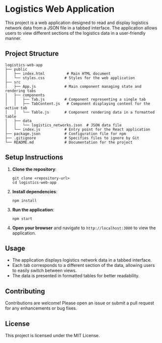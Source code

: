 # Logistics Web Application

This project is a web application designed to read and display logistics network data from a JSON file in a tabbed interface. The application allows users to view different sections of the logistics data in a user-friendly manner.

## Project Structure

```
logistics-web-app
├── public
│   ├── index.html          # Main HTML document
│   └── styles.css         # Styles for the web application
├── src
│   ├── App.js             # Main component managing state and rendering tabs
│   ├── components
│   │   ├── Tab.js         # Component representing a single tab
│   │   ├── TabContent.js   # Component displaying content for the active tab
│   │   └── Table.js       # Component rendering data in a formatted table
│   ├── data
│   │   └── logistics_networks.json  # JSON data file
│   └── index.js           # Entry point for the React application
├── package.json           # Configuration file for npm
├── .gitignore             # Specifies files to ignore by Git
└── README.md              # Documentation for the project
```

## Setup Instructions

1. **Clone the repository**:
   ```
   git clone <repository-url>
   cd logistics-web-app
   ```

2. **Install dependencies**:
   ```
   npm install
   ```

3. **Run the application**:
   ```
   npm start
   ```

4. **Open your browser** and navigate to `http://localhost:3000` to view the application.

## Usage

- The application displays logistics network data in a tabbed interface.
- Each tab corresponds to a different section of the data, allowing users to easily switch between views.
- The data is presented in formatted tables for better readability.

## Contributing

Contributions are welcome! Please open an issue or submit a pull request for any enhancements or bug fixes.

## License

This project is licensed under the MIT License.